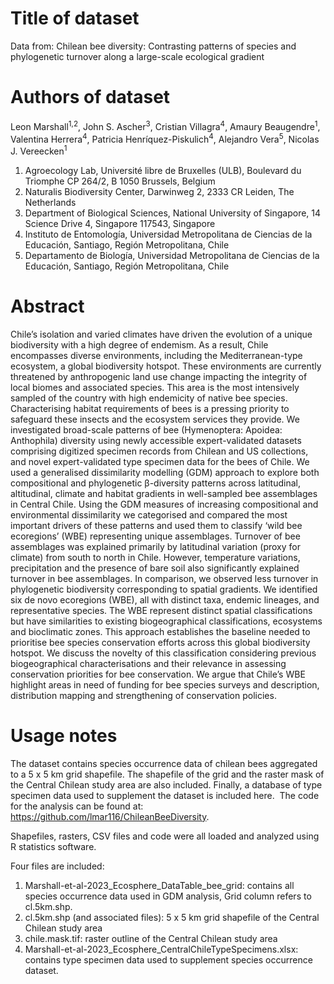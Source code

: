 # Title of dataset
Data from: Chilean bee diversity: Contrasting patterns of species and phylogenetic turnover along a large-scale ecological gradient 

# Authors of dataset
Leon Marshall<sup>1,2</sup>, John S. Ascher<sup>3</sup>, Cristian Villagra<sup>4</sup>, Amaury Beaugendre<sup>1</sup>, Valentina Herrera<sup>4</sup>, Patricia Henríquez-Piskulich<sup>4</sup>, Alejandro Vera<sup>5</sup>, Nicolas J. Vereecken<sup>1</sup>

1.  Agroecology Lab, Université libre de Bruxelles (ULB), Boulevard du Triomphe CP 264/2, B 1050 Brussels, Belgium 
2.	Naturalis Biodiversity Center, Darwinweg 2, 2333 CR Leiden, The Netherlands
3.  Department of Biological Sciences, National University of Singapore, 14 Science Drive 4, Singapore 117543, Singapore
4.	Instituto de Entomología, Universidad Metropolitana de Ciencias de la Educación, Santiago, Región Metropolitana, Chile
5.	Departamento de Biología, Universidad Metropolitana de Ciencias de la Educación, Santiago, Región Metropolitana, Chile

# Abstract
Chile’s isolation and varied climates have driven the evolution of a unique biodiversity with a high degree of endemism. As a result, Chile encompasses diverse environments, including the Mediterranean-type ecosystem, a global biodiversity hotspot. These environments are currently threatened by anthropogenic land use change impacting the integrity of local biomes and associated species. This area is the most intensively sampled of the country with high endemicity of native bee species. Characterising habitat requirements of bees is a pressing priority to safeguard these insects and the ecosystem services they provide. We investigated broad-scale patterns of bee (Hymenoptera: Apoidea: Anthophila) diversity using newly accessible expert-validated datasets comprising digitized specimen records from Chilean and US collections, and novel expert-validated type specimen data for the bees of Chile. We used a generalised dissimilarity modelling (GDM) approach to explore both compositional and phylogenetic β-diversity patterns across latitudinal, altitudinal, climate and habitat gradients in well-sampled bee assemblages in Central Chile. Using the GDM measures of increasing compositional and environmental dissimilarity we categorised and compared the most important drivers of these patterns and used them to classify ‘wild bee ecoregions’ (WBE) representing unique assemblages. Turnover of bee assemblages was explained primarily by latitudinal variation (proxy for climate) from south to north in Chile. However, temperature variations, precipitation and the presence of bare soil also significantly explained turnover in bee assemblages. In comparison, we observed less turnover in phylogenetic biodiversity corresponding to spatial gradients. We identified six de novo ecoregions (WBE), all with distinct taxa, endemic lineages, and representative species. The WBE represent distinct spatial classifications but have similarities to existing biogeographical classifications, ecosystems and bioclimatic zones. This approach establishes the baseline needed to prioritise bee species conservation efforts across this global biodiversity hotspot. We discuss the novelty of this classification considering previous biogeographical characterisations and their relevance in assessing conservation priorities for bee conservation. We argue that Chile’s WBE highlight areas in need of funding for bee species surveys and description, distribution mapping and strengthening of conservation policies.

# Usage notes
The dataset contains species occurrence data of chilean bees aggregated to a 5 x 5 km grid shapefile. The shapefile of the grid and the raster mask of the Central Chilean study area are also included. Finally, a database of type specimen data used to supplement the dataset is included here.  The code for the analysis can be found at: https://github.com/lmar116/ChileanBeeDiversity.

Shapefiles, rasters, CSV files and code were all loaded and analyzed using R statistics software. 

Four files are included:
1. Marshall-et-al-2023_Ecosphere_DataTable_bee_grid: contains all species occurrence data used in GDM analysis, Grid column refers to cl.5km.shp. 
2. cl.5km.shp (and associated files): 5 x 5 km grid shapefile of the Central Chilean study area
3. chile.mask.tif: raster outline of the Central Chilean study area
4. Marshall-et-al-2023_Ecosphere_CentralChileTypeSpecimens.xlsx: contains type specimen data used to supplement species occurrence dataset.

